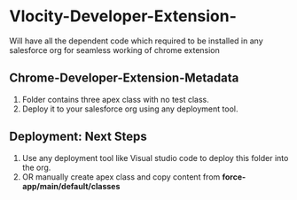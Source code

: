 # Vlocity-Developer-Extension-
Will have all the dependent code which required to be installed in any salesforce org for seamless working of chrome extension

##  Chrome-Developer-Extension-Metadata
1. Folder contains three apex class with no test class. 
2. Deploy it to your salesforce org using  any deployment tool.



## Deployment: Next Steps

1.  Use any deployment tool like Visual studio code to deploy this folder into the org.
2.  OR manually create apex class and copy content from  **force-app/main/default/classes**


